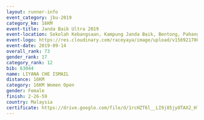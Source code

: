 ```yaml
---
layout: runner-info 
event_category: jbu-2019 
category_km: 16KM 
event-title: Janda Baik Ultra 2019 
event-location: Sekolah Kebangsaan, Kampung Janda Baik, Bentong, Pahang, Malaysia 
event-logo: https://res.cloudinary.com/raceyaya/image/upload/v1569217009/logo/janda-baik_vch1pc.jpg 
event-date: 2019-09-14
overall_rank: 73
gender_rank: 17
category_rank: 12
bib: 63044
name: LIYANA CHE ISMAIL
distance: 16KM
category: 16KM Women Open
gender: Female
finish: 2-26-59
country: Malaysia
certificate: https://drive.google.com/file/d/1rcHZT6l__LI9j85jyOTAX2_HlFrSlgqR/view?usp=sharing
---
```

